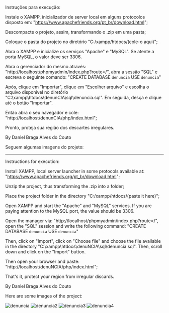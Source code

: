 Instruções para execução:

Instale o XAMPP, inicializador de server local em alguns protocolos disposto em: "https://www.apachefriends.org/pt_br/download.html";

Descompacte o projeto, assim, transformando o .zip em uma pasta;

Coloque o pasta do projeto no diretório "C:/xampp/htdocs/(cole-o aqui)";

Abra o XAMPP e inicialize os serviços "Apache" e "MySQL". Se atente a porta MySQL, o valor deve ser 3306.

Abra o gerenciador do mesmo através: "http://localhost/phpmyadmin/index.php?route=/", abra a sessão "SQL" e escreva o seguinte comando: 
"CREATE DATABASE `denuncia`
USE `denuncia`"

Após, clique em "Importar", clique em "Escolher arquivo" e escolha o arquivo disponivel no diretório "C:\xampp\htdocs\denunCIA\sql\denuncia.sql". Em seguida, desça e clique até o botão "Importar".

Então abra o seu navegador e cole: "http://localhost/denunCIA/php/index.html";

Pronto, proteja sua região dos descartes irregulares.

By Daniel Braga Alves do Couto

Seguem algumas imagens do projeto:

___________________________________________________________________________________________________________________________________________________________________________________

Instructions for execution:

Install XAMPP, local server launcher in some protocols available at: "https://www.apachefriends.org/pt_br/download.html";

Unzip the project, thus transforming the .zip into a folder;

Place the project folder in the directory "C:/xampp/htdocs/(paste it here)";

Open XAMPP and start the "Apache" and "MySQL" services. If you are paying attention to the MySQL port, the value should be 3306.

Open the manager via: "http://localhost/phpmyadmin/index.php?route=/", open the "SQL" session and write the following command:
"CREATE DATABASE `denuncia`
USE `denuncia`"

Then, click on "Import", click on "Choose file" and choose the file available in the directory "C:\xampp\htdocs\denuNCIA\sql\denuncia.sql". Then, scroll down and click on the "Import" button.

Then open your browser and paste: "http://localhost/denuNCIA/php/index.html";

That's it, protect your region from irregular discards.

By Daniel Braga Alves do Couto

Here are some images of the project:

![denuncia](https://github.com/user-attachments/assets/8c6b0dbc-5adb-4cae-b0ac-75402ff76e69)
![denuncia2](https://github.com/user-attachments/assets/7ada80d6-5a65-4b83-9468-ca17d4e4e01f)
![denuncia3](https://github.com/user-attachments/assets/c0db1386-a76b-4e67-bd45-be40360c18e6)
![denuncia4](https://github.com/user-attachments/assets/c8b73098-6441-4502-abdf-66d1e3235a05)
